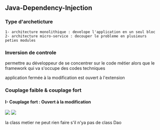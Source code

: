 ## Java-Dependency-Injection

### Type d'archeticture
	1- architecture monolithique : develope l'application en un seul bloc
	2- architecture micro-service : decouper le probleme en plusieurs peties modules	

### Inversion de controle 
permettre au développeur de se concentrer sur le code métier alors que le framework qui va s'occupe des codes techniques


application fermée à la modification est ouvert à l'extension

### Couplage faible & couplage fort

#### I- Couplage fort : Ouvert à la modification  
<img src="https://github.com/Mo-bar/Java-Dependency-Injection/ressources/Couplage_fort_V1.jpg">
<img src="https://github.com/Mo-bar/Java-Dependency-Injection/ressources/Couplage_fort_V2.jpg">


la class metier ne peut rien faire s'il n'ya pas de class Dao 
